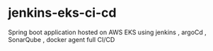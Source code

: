 # jenkins-eks-ci-cd
Spring boot application hosted on AWS EKS using jenkins , argoCd , SonarQube , docker agent full CI/CD 
